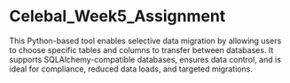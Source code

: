 # Celebal_Week5_Assignment
This Python-based tool enables selective data migration by allowing users to choose specific tables and columns to transfer between databases. It supports SQLAlchemy-compatible databases, ensures data control, and is ideal for compliance, reduced data loads, and targeted migrations.

